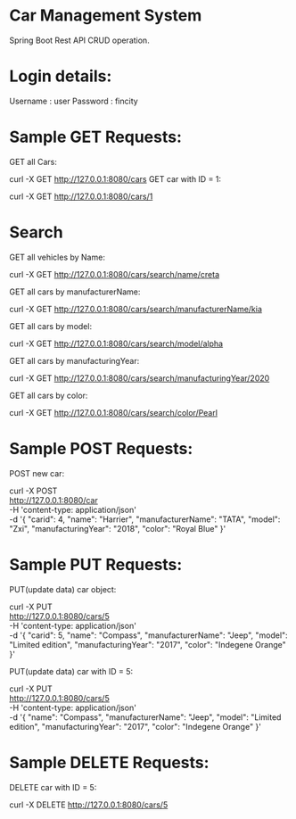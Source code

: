 # Car Management System
Spring Boot Rest API CRUD operation.

# Login details:
Username : user
Password : fincity

# Sample GET Requests:
GET all Cars:

curl -X GET http://127.0.0.1:8080/cars
GET car with ID = 1:

curl -X GET http://127.0.0.1:8080/cars/1
# Search
GET all vehicles by Name:

curl -X GET http://127.0.0.1:8080/cars/search/name/creta

GET all cars by manufacturerName:

curl -X GET http://127.0.0.1:8080/cars/search/manufacturerName/kia

GET all cars by model:

curl -X GET http://127.0.0.1:8080/cars/search/model/alpha

GET all cars by manufacturingYear:

curl -X GET http://127.0.0.1:8080/cars/search/manufacturingYear/2020

GET all cars by color:

curl -X GET http://127.0.0.1:8080/cars/search/color/Pearl

# Sample POST Requests:

POST new car:

curl -X POST \
  http://127.0.0.1:8080/car \
  -H 'content-type: application/json' \
  -d '{
        "carid": 4,
        "name": "Harrier",
        "manufacturerName": "TATA",
        "model": "Zxi",
        "manufacturingYear": "2018",
        "color": "Royal Blue"
  }'

# Sample PUT Requests:

PUT(update data) car object:

curl -X PUT \
  http://127.0.0.1:8080/cars/5 \
  -H 'content-type: application/json' \
  -d '{
        "carid": 5,
        "name": "Compass",
        "manufacturerName": "Jeep",
        "model": "Limited edition",
        "manufacturingYear": "2017",
        "color": "Indegene Orange"
  }'
  
PUT(update data) car with ID = 5:

curl -X PUT \
  http://127.0.0.1:8080/cars/5 \
  -H 'content-type: application/json' \
  -d '{
        "name": "Compass",
        "manufacturerName": "Jeep",
        "model": "Limited edition",
        "manufacturingYear": "2017",
        "color": "Indegene Orange"
  }'
# Sample DELETE Requests:

DELETE car with ID = 5:

curl -X DELETE http://127.0.0.1:8080/cars/5

